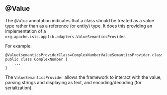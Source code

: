 @Value
------

The `@Value` annotation indicates that a class should be treated as a
value type rather than as a reference (or entity) type. It does this
providing an implementation of a
`org.apache.isis.applib.adapters.ValueSemanticsProvider`.

For example:

    @Value(semanticsProviderClass=ComplexNumberValueSemanticsProvider.class)
    public class ComplexNumber {
        ...
    }

The `ValueSemanticsProvider` allows the framework to interact with the
value, parsing strings and displaying as text, and encoding/decoding
(for serialization). <!--For more information, see ?.-->

